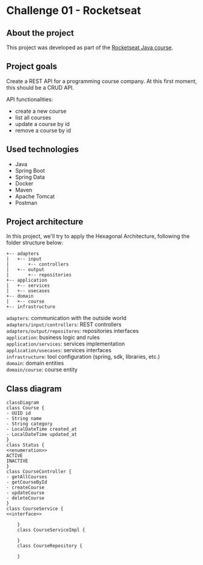 # Challenge 01 - Rocketseat

## About the project
This project was developed as part of the [Rocketseat Java course](https://app.rocketseat.com.br/journey/java/contents).

## Project goals
Create a REST API for a programming course company. At this first moment, this should be a CRUD API.

API functionalities:

- create a new course
- list all courses
- update a course by id
- remove a course by id

## Used technologies
- Java
- Spring Boot
- Spring Data
- Docker
- Maven
- Apache Tomcat
- Postman

## Project architecture

In this project, we'll try to apply the Hexagonal Architecture, following the folder structure below:
```src
+-- adapters
|   +-- input
|       +-- controllers
|   +-- output
|       +-- repositories
+-- application
|   +-- services
|   +-- usecases
+-- domain
|   +-- course
+-- infrastructure
```

`adapters`: communication with the outside world  
`adapters/input/controllers`: REST controllers  
`adapters/output/repositores`: repositories interfaces  
`application`: business logic and rules  
`application/services`: services implementation  
`application/usecases`: services interfaces  
`infrastructure`: tool configuration (spring, sdk, libraries, etc.)  
`domain`: domain entities  
`domain/course`: course entity  

## Class diagram
```mermaid
classDiagram
class Course {
- UUID id
- String name
- String category
- LocalDateTime created_at
- LocalDateTime updated_at
}
class Status {
<<enumeration>>
ACTIVE
INACTIVE
}
class CourseController {
- getAllCourses
- getCourseById
- createCourse
- updateCourse
- deleteCourse
}
class CourseService {
<<interface>>

    }
    class CourseServiceImpl {
        
    }
    class CourseRepository {
        
    }
```